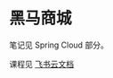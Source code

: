 # 黑马商城

笔记见 Spring Cloud 部分。

课程见 [飞书云文档](https://b11et3un53m.feishu.cn/wiki/FYNkwb1i6i0qwCk7lF2caEq5nRe)